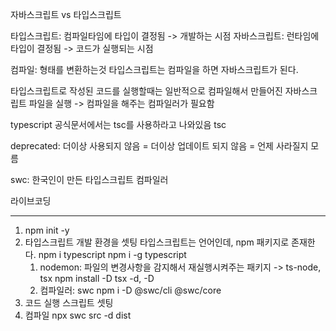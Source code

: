 자바스크립트 vs 타입스크립트

타입스크립트: 컴파일타임에 타입이 결정됨 -> 개발하는 시점
자바스크립트: 런타임에 타입이 결정됨 -> 코드가 실행되는 시점

컴파일: 형태를 변환하는것
타입스크립트는 컴파일을 하면 자바스크립트가 된다.

타입스크립트로 작성된 코드를 실행할때는
일반적으로 컴파일해서 만들어진 자바스크립트 파일을 실행
-> 컴파일을 해주는 컴파일러가 필요함

typescript 공식문서에서는 tsc를 사용하라고 나와있음
tsc

deprecated: 더이상 사용되지 않음 = 더이상 업데이트 되지 않음 = 언제 사라질지 모름

swc: 한국인이 만든 타입스크립트 컴파일러

라이브코딩

---

1. npm init -y
2. 타입스크립트 개발 환경을 셋팅
   타입스크립트는 언어인데, npm 패키지로 존재한다.
   npm i typescript
   npm i -g typescript
   1. nodemon: 파일의 변경사항을 감지해서 재실행시켜주는 패키지 -> ts-node, tsx
      npm install -D tsx
      -d, -D
   2. 컴파일러: swc
      npm i -D @swc/cli @swc/core
3. 코드 실행 스크립트 셋팅
4. 컴파일
   npx swc src -d dist
